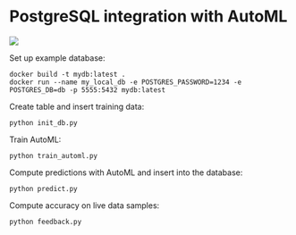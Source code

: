 # PostgreSQL integration with AutoML

![](https://raw.githubusercontent.com/mljar/mljar-examples/master/media/PostgreSQL_AutoML.png)

Set up example database:
```
docker build -t mydb:latest .
docker run --name my_local_db -e POSTGRES_PASSWORD=1234 -e POSTGRES_DB=db -p 5555:5432 mydb:latest
```

Create table and insert training data:
```
python init_db.py
```

Train AutoML:
```
python train_automl.py
```

Compute predictions with AutoML and insert into the database:
```
python predict.py
```

Compute accuracy on live data samples:
```
python feedback.py
```

